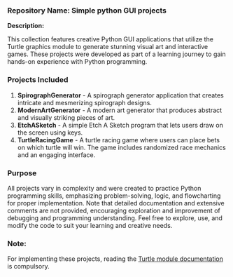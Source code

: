 ### Repository Name: **Simple python GUI projects**

**Description:**

This collection features creative Python GUI applications that utilize the Turtle graphics module to generate stunning visual art and interactive games. These projects were developed as part of a learning journey to gain hands-on experience with Python programming.


### Projects Included

1. **SpirographGenerator** - A spirograph generator application that creates intricate and mesmerizing spirograph designs.
2. **ModernArtGenerator** - A modern art generator that produces abstract and visually striking pieces of art. 
3. **EtchASketch** - A simple Etch A Sketch program that lets users draw on the screen using keys.
4. **TurtleRacingGame** - A turtle racing game where users can place bets on which turtle will win. The game includes randomized race mechanics and an engaging interface.

### Purpose

All projects vary in complexity and were created to practice Python programming skills, emphasizing problem-solving, logic, and flowcharting for proper implementation. Note that detailed documentation and extensive comments are not provided, encouraging exploration and improvement of debugging and programming understanding. Feel free to explore, use, and modify the code to suit your learning and creative needs.

### Note:
For implementing these projects, reading the [Turtle module documentation](https://docs.python.org/3/library/turtle.html) is compulsory.

